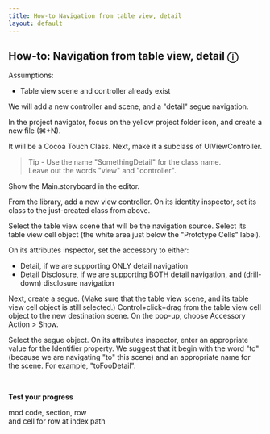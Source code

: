 ```yaml
---
title: How-to Navigation from table view, detail
layout: default
---
```


## How-to: Navigation from table view, detail &#9432;

Assumptions:
* Table view scene and controller already exist

We will add a new controller and scene, and a "detail" segue navigation.

In the project navigator, focus on the yellow project folder icon, and create a new file (&#8984;+N).  

It will be a Cocoa Touch Class. Next, make it a subclass of UIViewController. 

> Tip - Use the name "SomethingDetail" for the class name.  
> Leave out the words "view" and "controller".

Show the Main.storyboard in the editor. 

From the library, add a new view controller. On its identity inspector, set its class to the just-created class from above. 

Select the table view scene that will be the navigation source. Select its table view cell object (the white area just below the "Prototype Cells" label). 

On its attributes inspector, set the accessory to either:
* Detail, if we are supporting ONLY detail navigation 
* Detail Disclosure, if we are supporting BOTH detail navigation, and (drill-down) disclosure navigation

Next, create a segue. (Make sure that the table view scene, and its table view cell object is still selected.) Control+click+drag from the table view cell object to the new destination scene. On the pop-up, choose Accessory Action > Show. 

Select the segue object. On its attributes inspector, enter an appropriate value for the Identifier property. We suggest that it begin with the word "to" (because we are navigating "to" this scene) and an appropriate name for the scene. For example, "toFooDetail". 

<br>

**Test your progress**

mod code, section, row  
and cell for row at index path  

<br>
